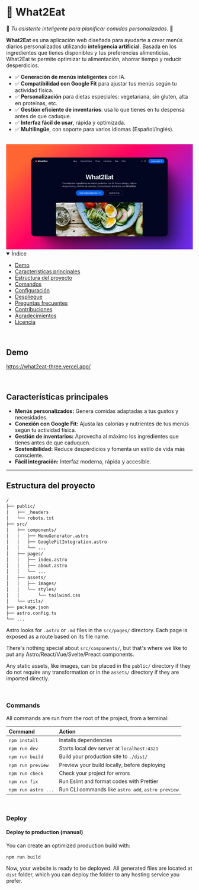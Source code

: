 # 🍎 What2Eat

🌟 _Tu asistente inteligente para planificar comidas personalizadas_. 🌟

**What2Eat** es una aplicación web diseñada para ayudarte a crear menús diarios personalizados utilizando **inteligencia artificial**. Basada en los ingredientes que tienes disponibles y tus preferencias alimenticias, What2Eat te permite optimizar tu alimentación, ahorrar tiempo y reducir desperdicios.

- ✅ **Generación de menús inteligentes** con IA.
- ✅ **Compatibilidad con Google Fit** para ajustar tus menús según tu actividad física.
- ✅ **Personalización** para dietas especiales: vegetariana, sin gluten, alta en proteínas, etc.
- ✅ **Gestión eficiente de inventarios**: usa lo que tienes en tu despensa antes de que caduque.
- ✅ **Interfaz fácil de usar**, rápida y optimizada.
- ✅ **Multilingüe**, con soporte para varios idiomas (Español/Inglés).

<br>

<img src="public/thumbW.webp" alt="What2Eat Screenshot">
 
<br>

<details open>
<summary>Índice</summary>

- [Demo](#demo)
- [Características principales](#características-principales)
- [Estructura del proyecto](#estructura-del-proyecto)
- [Comandos](#comandos)
- [Configuración](#configuración)
- [Despliegue](#despliegue)
- [Preguntas frecuentes](#preguntas-frecuentes)
- [Contribuciones](#contribuciones)
- [Agradecimientos](#agradecimientos)
- [Licencia](#licencia)

</details>

<br>

## Demo

https://what2eat-three.vercel.app/

<br>

## Características principales

- **Menús personalizados:** Genera comidas adaptadas a tus gustos y necesidades.
- **Conexión con Google Fit:** Ajusta las calorías y nutrientes de tus menús según tu actividad física.
- **Gestión de inventarios:** Aprovecha al máximo los ingredientes que tienes antes de que caduquen.
- **Sostenibilidad:** Reduce desperdicios y fomenta un estilo de vida más consciente.
- **Fácil integración:** Interfaz moderna, rápida y accesible.

---

## Estructura del proyecto

```plaintext
/
├── public/
│   ├── _headers
│   └── robots.txt
├── src/
│   ├── components/
│   │   ├── MenuGenerator.astro
│   │   ├── GoogleFitIntegration.astro
│   │   └── ...
│   ├── pages/
│   │   ├── index.astro
│   │   ├── about.astro
│   │   └── ...
│   ├── assets/
│   │   ├── images/
│   │   └── styles/
│   │       └── tailwind.css
│   └── utils/
├── package.json
├── astro.config.ts
└── ...
```

Astro looks for `.astro` or `.md` files in the `src/pages/` directory. Each page is exposed as a route based on its file name.

There's nothing special about `src/components/`, but that's where we like to put any Astro/React/Vue/Svelte/Preact components.

Any static assets, like images, can be placed in the `public/` directory if they do not require any transformation or in the `assets/` directory if they are imported directly.

<br>

### Commands

All commands are run from the root of the project, from a terminal:

| Command             | Action                                             |
| :------------------ | :------------------------------------------------- |
| `npm install`       | Installs dependencies                              |
| `npm run dev`       | Starts local dev server at `localhost:4321`        |
| `npm run build`     | Build your production site to `./dist/`            |
| `npm run preview`   | Preview your build locally, before deploying       |
| `npm run check`     | Check your project for errors                      |
| `npm run fix`       | Run Eslint and format codes with Prettier          |
| `npm run astro ...` | Run CLI commands like `astro add`, `astro preview` |

<br>


### Deploy

#### Deploy to production (manual)

You can create an optimized production build with:

```shell
npm run build
```

Now, your website is ready to be deployed. All generated files are located at
`dist` folder, which you can deploy the folder to any hosting service you
prefer.
